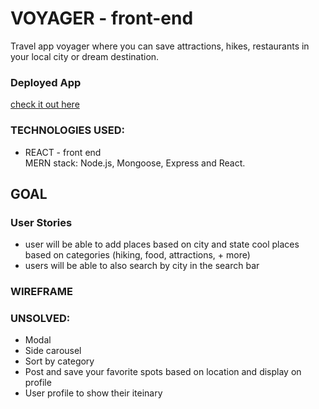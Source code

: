 # VOYAGER - front-end
Travel app voyager where you can save attractions, hikes, restaurants in your local city or dream destination. 
### Deployed App
[check it out here](https://voyager-front-end.herokuapp.com)

### TECHNOLOGIES USED:
- REACT - front end  
MERN stack: Node.js, Mongoose, Express and React.
## GOAL
### User Stories
- user will be able to add places based on city and state cool places based on categories (hiking, food, attractions, + more)
- users will be able to also search by city in the search bar 

### WIREFRAME

### UNSOLVED:
- Modal 
- Side carousel 
- Sort by category 
- Post and save your favorite spots based on location and display on profile 
- User profile to show their iteinary 



